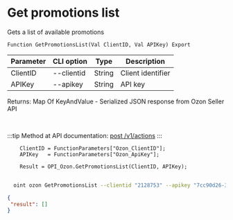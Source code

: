 ﻿---
sidebar_position: 1
---

# Get promotions list
 Gets a list of available promotions



`Function GetPromotionsList(Val ClientID, Val APIKey) Export`

  | Parameter | CLI option | Type | Description |
  |-|-|-|-|
  | ClientID | --clientid | String | Client identifier |
  | APIKey | --apikey | String | API key |

  
  Returns:  Map Of KeyAndValue - Serialized JSON response from Ozon Seller API

<br/>

:::tip
Method at API documentation: [post /v1/actions](https://docs.ozon.ru/api/seller/#operation/Promos)
:::
<br/>


```bsl title="Code example"
    ClientID = FunctionParameters["Ozon_ClientID"];
    APIKey   = FunctionParameters["Ozon_ApiKey"];

    Result = OPI_Ozon.GetPromotionsList(ClientID, APIKey);
```



```sh title="CLI command example"
    
  oint ozon GetPromotionsList --clientid "2128753" --apikey "7cc90d26-33e4-499b..."

```

```json title="Result"
{
 "result": []
}
```
